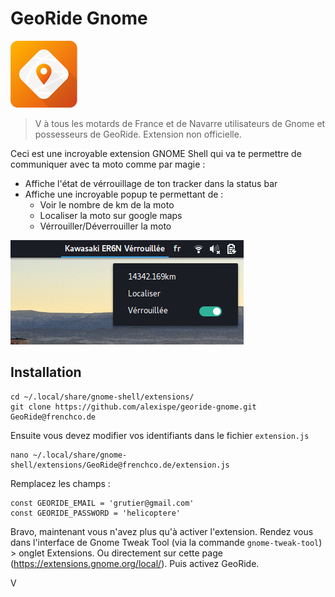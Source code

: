 # GeoRide Gnome
![Logo GeoBobo](https://raw.githubusercontent.com/alexispe/georide-gnome/master/georide-logo.png)

> V à tous les motards de France et de Navarre utilisateurs de Gnome et possesseurs de GeoRide.
> Extension non officielle.

Ceci est une incroyable extension GNOME Shell qui va te permettre de communiquer avec ta moto comme par magie :
- Affiche l'état de vérrouillage de ton tracker dans la status bar
- Affiche une incroyable popup te permettant de :
  - Voir le nombre de km de la moto
  - Localiser la moto sur google maps
  - Vérrouiller/Déverrouiller la moto

![Demo Popup GeoBobo](https://raw.githubusercontent.com/alexispe/georide-gnome/master/georide-popup.png)

## Installation
```
cd ~/.local/share/gnome-shell/extensions/
git clone https://github.com/alexispe/georide-gnome.git GeoRide@frenchco.de
```
Ensuite vous devez modifier vos identifiants dans le fichier ```extension.js```
```
nano ~/.local/share/gnome-shell/extensions/GeoRide@frenchco.de/extension.js
```
Remplacez les champs :
```
const GEORIDE_EMAIL = 'grutier@gmail.com'
const GEORIDE_PASSWORD = 'helicoptere'
```
Bravo, maintenant vous n'avez plus qu'à activer l'extension.
Rendez vous dans l'interface de Gnome Tweak Tool (via la commande ```gnome-tweak-tool```) > onglet Extensions.
Ou directement sur cette page (https://extensions.gnome.org/local/).
Puis activez GeoRide.



V
